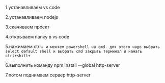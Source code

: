 1.устанавливаем vs code

2.устанавливаем nodejs

3.скачиваем проект

4.открываем папку в vs code

5.нажимаем ctrl+` и меняем powershell на cmd. для этого надо выбрать select default shell и выбрать cmd
закрыть терминал и нажать ctrl+shift+`

6.выполнить команду npm install --global http-server

7.потом поднимаем сервер http-server
